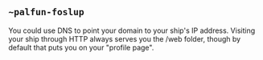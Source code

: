 ## `~palfun-foslup`
You could use DNS to point your domain to your ship's IP address. Visiting your ship through HTTP always serves you the /web folder, though by default that puts you on your "profile page".
